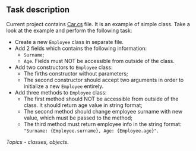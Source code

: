 ## Task description ##

Current project contains [Car.cs](ClassesAndObjectsTask/Car.cs) file. It is an example of simple class. Take a look at the example and perform the following task:
- Create a new `Employee` class in separate file.
- Add 2 fields which contains the following information:
    - `Surname`;
    - `Age`.
    Fields must NOT be accessible from outside of the class.  
- Add two constructors to `Employee` class:
    - The firths constructor without parameters;
    - The second constructor should accept two arguments in order to initialize a new `Employee` entirely.  
- Add three methods to `Employee` class:
    - The first method should NOT be accessible from outside of the class. It should return age value in string format;
    - The second method should change employee surname with new value, which must be passed to the method;
    - The third method must return employee info in the string format: `"Surname: {Employee.surname}, Age: {Employee.age}"`.

*Topics - classes, objects.*